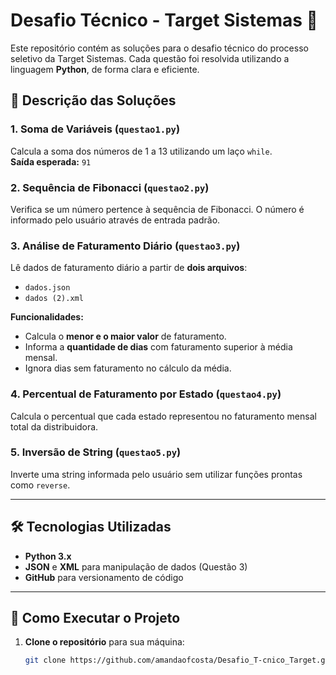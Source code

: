 # Desafio Técnico - Target Sistemas 🚀

Este repositório contém as soluções para o desafio técnico do processo seletivo da Target Sistemas. Cada questão foi resolvida utilizando a linguagem **Python**, de forma clara e eficiente.

## 📂 Descrição das Soluções

### 1. Soma de Variáveis (`questao1.py`)
Calcula a soma dos números de 1 a 13 utilizando um laço `while`.  
**Saída esperada:** `91`

### 2. Sequência de Fibonacci (`questao2.py`)
Verifica se um número pertence à sequência de Fibonacci. O número é informado pelo usuário através de entrada padrão.

### 3. Análise de Faturamento Diário (`questao3.py`)
Lê dados de faturamento diário a partir de **dois arquivos**:  
- `dados.json`  
- `dados (2).xml`

**Funcionalidades:**
- Calcula o **menor e o maior valor** de faturamento.
- Informa a **quantidade de dias** com faturamento superior à média mensal.
- Ignora dias sem faturamento no cálculo da média.

### 4. Percentual de Faturamento por Estado (`questao4.py`)
Calcula o percentual que cada estado representou no faturamento mensal total da distribuidora.

### 5. Inversão de String (`questao5.py`)
Inverte uma string informada pelo usuário sem utilizar funções prontas como `reverse`.

---

## 🛠️ Tecnologias Utilizadas
- **Python 3.x**
- **JSON** e **XML** para manipulação de dados (Questão 3)
- **GitHub** para versionamento de código

---

## 📑 Como Executar o Projeto

1. **Clone o repositório** para sua máquina:
   ```bash
   git clone https://github.com/amandaofcosta/Desafio_T-cnico_Target.git

